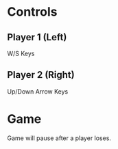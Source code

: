 # Controls
## Player 1 (Left)
W/S Keys


## Player 2 (Right)
Up/Down Arrow Keys

# Game
Game will pause after a player loses.
